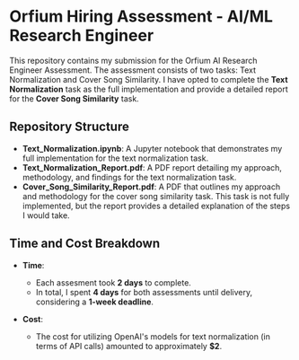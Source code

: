# Orfium Hiring Assessment - AI/ML Research Engineer

This repository contains my submission for the Orfium AI Research Engineer Assessment. The assessment consists of two tasks: Text Normalization and Cover Song Similarity. I have opted to complete the **Text Normalization** task as the full implementation and provide a detailed report for the **Cover Song Similarity** task.

## Repository Structure

- **Text_Normalization.ipynb**: A Jupyter notebook that demonstrates my full implementation for the text normalization task.
- **Text_Normalization_Report.pdf**: A PDF report detailing my approach, methodology, and findings for the text normalization task.
- **Cover_Song_Similarity_Report.pdf**: A PDF that outlines my approach and methodology for the cover song similarity task. This task is not fully implemented, but the report provides a detailed explanation of the steps I would take.

## Time and Cost Breakdown

- **Time**: 
  - Each assesment took **2 days** to complete.
  - In total, I spent **4 days** for both assessments until delivery, considering a **1-week deadline**.
  
- **Cost**:
  - The cost for utilizing OpenAI's models for text normalization (in terms of API calls) amounted to approximately **$2**.
